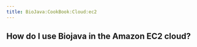 ```yaml
---
title: BioJava:CookBook:Cloud:ec2
---
```


How do I use Biojava in the Amazon EC2 cloud?
---------------------------------------------
